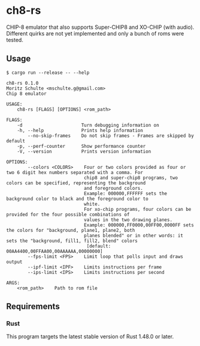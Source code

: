 ch8-rs
======

CHIP-8 emulator that also supports Super-CHIP8 and XO-CHIP (with audio).
Different quirks are not yet implemented and only a bunch of roms were tested.

## Usage

``` console
$ cargo run --release -- --help

ch8-rs 0.1.0
Moritz Schulte <mschulte.g@gmail.com>
Chip 8 emulator

USAGE:
    ch8-rs [FLAGS] [OPTIONS] <rom_path>

FLAGS:
    -d                      Turn debugging information on
    -h, --help              Prints help information
        --no-skip-frames    Do not skip frames - Frames are skipped by default
    -p, --perf-counter      Show performance counter
    -V, --version           Prints version information

OPTIONS:
        --colors <COLORS>    Four or two colors provided as four or two 6 digit hex numbers separated with a comma. For
                             chip8 and super-chip8 programs, two colors can be specified, representing the background
                             and foreground colors.
                             Example: 000000,FFFFFF sets the background color to black and the foreground color to
                             white.
                             For xo-chip programs, four colors can be provided for the four possible combinations of
                             values in the two drawing planes.
                             Example: 000000,FF0000,00FF00,0000FF sets the colors for "background, plane1, plane2, both
                             planes blended" or in other words: it sets the "background, fill1, fill2, blend" colors
                              [default: 00AA4400,00FFAA00,00AAAAAA,00000000]
        --fps-limit <FPS>    Limit loop that polls input and draws output
        --ipf-limit <IPF>    Limits instructions per frame
        --ips-limit <IPS>    Limits instructions per second

ARGS:
    <rom_path>    Path to rom file
```

## Requirements

### Rust

This program targets the latest stable version of Rust 1.48.0 or later.